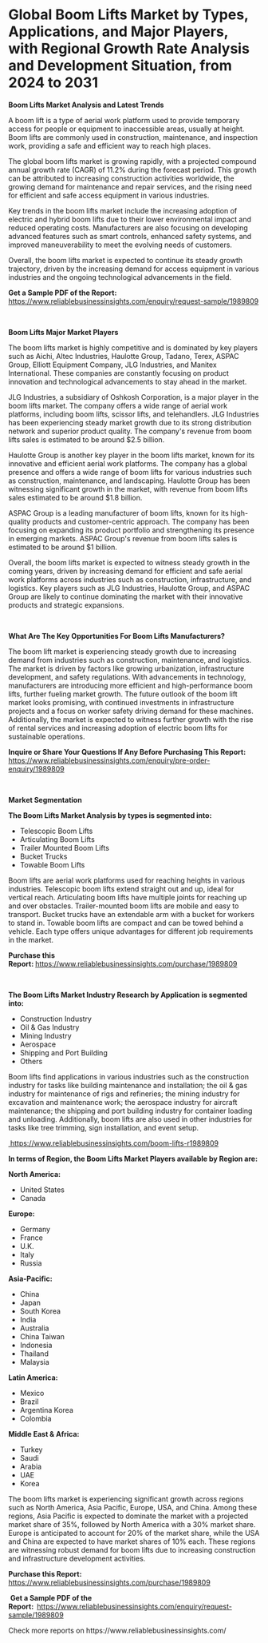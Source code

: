 <p><h1>Global Boom Lifts Market by Types, Applications, and Major Players, with Regional Growth Rate Analysis and Development Situation, from 2024 to 2031</h1></p><p><strong>Boom Lifts Market Analysis and Latest Trends</strong></p>
<p><p>A boom lift is a type of aerial work platform used to provide temporary access for people or equipment to inaccessible areas, usually at height. Boom lifts are commonly used in construction, maintenance, and inspection work, providing a safe and efficient way to reach high places.</p><p>The global boom lifts market is growing rapidly, with a projected compound annual growth rate (CAGR) of 11.2% during the forecast period. This growth can be attributed to increasing construction activities worldwide, the growing demand for maintenance and repair services, and the rising need for efficient and safe access equipment in various industries.</p><p>Key trends in the boom lifts market include the increasing adoption of electric and hybrid boom lifts due to their lower environmental impact and reduced operating costs. Manufacturers are also focusing on developing advanced features such as smart controls, enhanced safety systems, and improved maneuverability to meet the evolving needs of customers.</p><p>Overall, the boom lifts market is expected to continue its steady growth trajectory, driven by the increasing demand for access equipment in various industries and the ongoing technological advancements in the field.</p></p>
<p><strong>Get a Sample PDF of the Report:&nbsp;</strong> <a href="https://www.reliablebusinessinsights.com/enquiry/request-sample/1989809">https://www.reliablebusinessinsights.com/enquiry/request-sample/1989809</a></p>
<p>&nbsp;</p>
<p><strong>Boom Lifts Major Market Players</strong></p>
<p><p>The boom lifts market is highly competitive and is dominated by key players such as Aichi, Altec Industries, Haulotte Group, Tadano, Terex, ASPAC Group, Elliott Equipment Company, JLG Industries, and Manitex International. These companies are constantly focusing on product innovation and technological advancements to stay ahead in the market.</p><p>JLG Industries, a subsidiary of Oshkosh Corporation, is a major player in the boom lifts market. The company offers a wide range of aerial work platforms, including boom lifts, scissor lifts, and telehandlers. JLG Industries has been experiencing steady market growth due to its strong distribution network and superior product quality. The company's revenue from boom lifts sales is estimated to be around $2.5 billion.</p><p>Haulotte Group is another key player in the boom lifts market, known for its innovative and efficient aerial work platforms. The company has a global presence and offers a wide range of boom lifts for various industries such as construction, maintenance, and landscaping. Haulotte Group has been witnessing significant growth in the market, with revenue from boom lifts sales estimated to be around $1.8 billion.</p><p>ASPAC Group is a leading manufacturer of boom lifts, known for its high-quality products and customer-centric approach. The company has been focusing on expanding its product portfolio and strengthening its presence in emerging markets. ASPAC Group's revenue from boom lifts sales is estimated to be around $1 billion.</p><p>Overall, the boom lifts market is expected to witness steady growth in the coming years, driven by increasing demand for efficient and safe aerial work platforms across industries such as construction, infrastructure, and logistics. Key players such as JLG Industries, Haulotte Group, and ASPAC Group are likely to continue dominating the market with their innovative products and strategic expansions.</p></p>
<p>&nbsp;</p>
<p><strong>What Are The Key Opportunities For Boom Lifts Manufacturers?</strong></p>
<p><p>The boom lift market is experiencing steady growth due to increasing demand from industries such as construction, maintenance, and logistics. The market is driven by factors like growing urbanization, infrastructure development, and safety regulations. With advancements in technology, manufacturers are introducing more efficient and high-performance boom lifts, further fueling market growth. The future outlook of the boom lift market looks promising, with continued investments in infrastructure projects and a focus on worker safety driving demand for these machines. Additionally, the market is expected to witness further growth with the rise of rental services and increasing adoption of electric boom lifts for sustainable operations.</p></p>
<p><strong>Inquire or Share Your Questions If Any Before Purchasing This Report:</strong> <a href="https://www.reliablebusinessinsights.com/enquiry/pre-order-enquiry/1989809">https://www.reliablebusinessinsights.com/enquiry/pre-order-enquiry/1989809</a></p>
<p>&nbsp;</p>
<p><strong>Market Segmentation</strong></p>
<p><strong>The Boom Lifts Market Analysis by types is segmented into:</strong></p>
<p><ul><li>Telescopic Boom Lifts</li><li>Articulating Boom Lifts</li><li>Trailer Mounted Boom Lifts</li><li>Bucket Trucks</li><li>Towable Boom Lifts</li></ul></p>
<p><p>Boom lifts are aerial work platforms used for reaching heights in various industries. Telescopic boom lifts extend straight out and up, ideal for vertical reach. Articulating boom lifts have multiple joints for reaching up and over obstacles. Trailer-mounted boom lifts are mobile and easy to transport. Bucket trucks have an extendable arm with a bucket for workers to stand in. Towable boom lifts are compact and can be towed behind a vehicle. Each type offers unique advantages for different job requirements in the market.</p></p>
<p><strong>Purchase this Report:&nbsp;</strong><a href="https://www.reliablebusinessinsights.com/purchase/1989809">https://www.reliablebusinessinsights.com/purchase/1989809</a></p>
<p>&nbsp;</p>
<p><strong>The Boom Lifts Market Industry Research by Application is segmented into:</strong></p>
<p><ul><li>Construction Industry</li><li>Oil & Gas Industry</li><li>Mining Industry</li><li>Aerospace</li><li>Shipping and Port Building</li><li>Others</li></ul></p>
<p><p>Boom lifts find applications in various industries such as the construction industry for tasks like building maintenance and installation; the oil & gas industry for maintenance of rigs and refineries; the mining industry for excavation and maintenance work; the aerospace industry for aircraft maintenance; the shipping and port building industry for container loading and unloading. Additionally, boom lifts are also used in other industries for tasks like tree trimming, sign installation, and event setup.</p></p>
<p><a href="https://www.reliablebusinessinsights.com/boom-lifts-r1989809">&nbsp;https://www.reliablebusinessinsights.com/boom-lifts-r1989809</a></p>
<p><strong>In terms of Region, the Boom Lifts Market Players available by Region are:</strong></p>
<p>
    <p> <strong> North America: </strong>
        <ul>
            <li>United States</li>
            <li>Canada</li>
        </ul>
        </p> 
    <p> <strong> Europe: </strong>
        <ul>
            <li>Germany</li>
            <li>France</li>
            <li>U.K.</li>
            <li>Italy</li>
            <li>Russia</li>
        </ul>
        </p> 
    <p> <strong> Asia-Pacific: </strong>
        <ul>
            <li>China</li>
            <li>Japan</li>
            <li>South Korea</li>
            <li>India</li>
            <li>Australia</li>
            <li>China Taiwan</li>
            <li>Indonesia</li>
            <li>Thailand</li>
            <li>Malaysia</li>
        </ul>
        </p> 
    <p> <strong> Latin America: </strong>
        <ul>
            <li>Mexico</li>
            <li>Brazil</li>
            <li>Argentina Korea</li>
            <li>Colombia</li>
        </ul>
        </p> 
    <p> <strong> Middle East & Africa: </strong>
        <ul>
            <li>Turkey</li>
            <li>Saudi</li>
            <li>Arabia</li>
            <li>UAE</li>
            <li>Korea</li>
        </ul>
    </p>
    </p>
<p><p>The boom lifts market is experiencing significant growth across regions such as North America, Asia Pacific, Europe, USA, and China. Among these regions, Asia Pacific is expected to dominate the market with a projected market share of 35%, followed by North America with a 30% market share. Europe is anticipated to account for 20% of the market share, while the USA and China are expected to have market shares of 10% each. These regions are witnessing robust demand for boom lifts due to increasing construction and infrastructure development activities.</p></p>
<p><strong>Purchase this Report: </strong><a href="https://www.reliablebusinessinsights.com/purchase/1989809">https://www.reliablebusinessinsights.com/purchase/1989809</a></p>
<p>&nbsp;<strong>Get a Sample PDF of the Report:&nbsp;&nbsp;</strong><a href="https://www.reliablebusinessinsights.com/enquiry/request-sample/1989809">https://www.reliablebusinessinsights.com/enquiry/request-sample/1989809</a></p>
<p><strong></strong></p>
<p>Check more reports on https://www.reliablebusinessinsights.com/</p>
